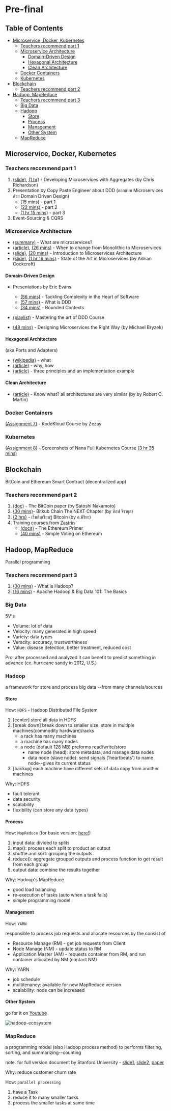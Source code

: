 # Pre-final <!-- omit in toc -->

## Table of Contents <!-- omit in toc -->

- [Microservice, Docker, Kubernetes](#microservice-docker-kubernetes)
  - [Teachers recommend part 1](#teachers-recommend-part-1)
  - [Microservice Architecture](#microservice-architecture)
    - [Domain-Driven Design](#domain-driven-design)
    - [Hexagonal Architecture](#hexagonal-architecture)
    - [Clean Architecture](#clean-architecture)
  - [Docker Containers](#docker-containers)
  - [Kubernetes](#kubernetes)
- [Blockchain](#blockchain)
  - [Teachers recommend part 2](#teachers-recommend-part-2)
- [Hadoop, MapReduce](#hadoop-mapreduce)
  - [Teachers recommend part 3](#teachers-recommend-part-3)
  - [Big Data](#big-data)
  - [Hadoop](#hadoop)
    - [Store](#store)
    - [Process](#process)
    - [Management](#management)
    - [Other System](#other-system)
  - [MapReduce](#mapreduce)

## Microservice, Docker, Kubernetes

### Teachers recommend part 1

1. [(slide)](final/3%20Developing%20Microservices%20with%20Aggregates.pdf), [(1 hr)](https://www.youtube.com/watch?v=7kX3fs0pWwc) - Developing Microservices with Aggregates (by Chris Richardson)
2. Presentation by Copy Paste Engineer about DDD (ออกแบบ Microservices ด้วย Domain Driven Design)
   - [(15 mins)](https://www.youtube.com/watch?v=bRTCWUtavBs) - part 1
   - [(22 mins)](https://www.youtube.com/watch?v=cOsGRjRBNRA) - part 2
   - [(1 hr 15 mins)](https://www.youtube.com/watch?v=EBjfiuJsYe4) - part 3
3. Event-Sourcing & CQRS

### Microservice Architecture

- [(summary)](https://microservices.io/) - What are microservices?
- [(article)](https://martinfowler.com/articles/microservices.html), [(26 mins)](https://www.youtube.com/watch?v=wgdBVIX9ifA) - When to change from Monolithic to Microservices
- [(slide)](final/1%20Intro%20to%20Microservices%20Architecture.pdf), [(20 mins)](https://www.youtube.com/watch?v=gfWr2_H39N0) - Introduction to Microservices Architecture
- [(slide)](final/2%20State%20of%20the%20Art%20in%20Microservices.pdf), [(1 hr 16 mins)](https://www.youtube.com/watch?v=gfWr2_H39N0) - State of the Art in Microservices (by Adrian Cockcroft)

#### Domain-Driven Design

- Presentations by Eric Evans

  - [(56 mins)](https://www.youtube.com/watch?v=dnUFEg68ESM) - Tackling Complexity in the Heart of Software
  - [(57 mins)](https://www.youtube.com/watch?v=pMuiVlnGqjk) - What is DDD
  - [(34 mins)](https://www.youtube.com/watch?v=am-HXycfalo) - Bounded Contexts

- [(playlist)](https://www.youtube.com/playlist?list=PLZBNtT95PIW3BPNYF5pYOi4MJjg_boXCG) - Mastering the art of DDD Course

- [(48 mins)](https://www.youtube.com/watch?v=j6ow-UemzBc) - Designing Microservices the Right Way (by Michael Bryzek)

#### Hexagonal Architecture

(aka Ports and Adapters)

- [(wikipedia)](<https://en.wikipedia.org/wiki/Hexagonal_architecture_(software)>) - what
- [(article)](https://alistair.cockburn.us/hexagonal-architecture/) - why, how
- [(article)](https://blog.octo.com/hexagonal-architecture-three-principles-and-an-implementation-example/) - three principles and an implementation example

#### Clean Architecture

- [(article)](https://blog.cleancoder.com/uncle-bob/2012/08/13/the-clean-architecture.html) - Know what? all architectures are very similar (by by Robert C. Martin)

### Docker Containers

[(Assignment 7)](final/docker.md) - KodeKloud Course by Zezay

### Kubernetes

[(Assignment 8)](Assignments/Assignment%208%20Kubernetes%20Lab.pdf) - Screenshots of Nana Full Kubernetes Course [(3 hr 35 mins)](https://youtube.com/watch?v=X48VuDVv0do)

## Blockchain

BitCoin and Ethereum Smart Contract (decentralized app)

<!-- ? slides from DeFi and Smart Contract course -->

### Teachers recommend part 2

1. [(doc)](https://bitcoin.org/bitcoin.pdf) - The BitCoin paper (by Satoshi Nakamoto)
2. [(30 mins)](https://www.youtube.com/watch?v=BuIm2AiS9F8)- Bitkub Chain The NEXT Chapter (by ท๊อป จิรายุส)
3. [(2 hrs)](https://www.youtube.com/watch?v=ABGxeReeMAE) - เริ่มต้นเรียนรู้ Bitcoin (by อ.พิริยะ)
4. Training courses from [Zastrin](https://www.zastrin.com)
   - [(docs)](https://www.zastrin.com/courses/ethereum-primer/lessons/1-1) - The Ethereum Primer
   - [(40 mins)](https://www.zastrin.com/courses/simple-voting-vid/lessons/1-1) - Simple Voting on Ethereum

## Hadoop, MapReduce

Parallel programming

### Teachers recommend part 3

1. [(30 mins)](https://www.youtube.com/watch?v=iANBytZ26MI) - What is Hadoop?
2. [(16 mins)](https://www.youtube.com/watch?v=AZovvBgRLIY) - Apache Hadoop & Big Data 101: The Basics

### Big Data

5V's

- Volume: lot of data
- Velocity: many generated in high speed
- Variety: data types
- Veracity: accuracy, trustworthiness
- Value: disease detection, better treatment, reduced cost

Pro: after processed and analyzed it can benefit to predict something in advance (ex. hurricane sandy in 2012, U.S.)

### Hadoop

a framework for store and process big data --from many channels/sources

#### Store

How: `HDFS` - Hadoop Distributed File System

1. [center] store all data in HDFS
2. [break down] break down to smaller size, store in multiple machines(commodity hardware)/racks
   - a rack has many machines
   - a machine has many nodes
   - a node (default 128 MB) preforms read/write/store
     - name node (head): store metadata, and manage data nodes
     - data node (slave node): send signals ('heartbeats') to name node--gives its current status
3. [backup] each machine have different sets of data copy from another machines

Why: HDFS

- fault tolerant
- data security
- scalability
- flexibility (can store any data types)

#### Process

How: `MapReduce` (for basic version: [here!](#mapreduce))

1. input data: divided to splits
2. map(): process each split to product an output
3. shuffle and sort: grouping the outputs
4. reduce(): aggregate grouped outputs and process function to get result from each group
5. output data: combine the results together

Why: Hadoop's MapReduce

- good load balancing
- re-execution of tasks (auto when a task fails)
- simple programming model

#### Management

How: `YARN`

responsible to process job requests and allocate resources by the consist of

- Resource Manage (RM) - get job requests from Client
- Node Manage (NM) - update status to RM
- Application Master (AM) - requests container from RM, and run container allocated by NM (contact NM)

Why: YARN

- job schedule
- multitenancy: available for new MapReduce version
- scalability: node can be increased

#### Other System

go for it on [Youtube](https://www.youtube.com/watch?v=VmO0QgPCbZY&t=7913s)

![hadoop-ecosystem](https://i.ibb.co/Br0BFQM/hadoop.png)

### MapReduce

a programming model (also Hadoop process method) to performs filtering, sorting, and summarizing--counting

note. for full version document by Stanford University - [slide1](https://drive.google.com/file/d/1fxRrt59MTnLhn7zvQZYxc3PGcMpx9R6o/view), [slide2](https://drive.google.com/file/d/1jR_cyLh9u9gTU3QtGMEQ0K9-bPJ8Cogb/view), [paper](https://drive.google.com/file/d/15Bd9V2gMIzZ8vXEDOjfmNG4vofdZ0M8l/view)

Why: reduce customer churn rate

How: `parallel processing`

1. have a Task
2. reduce it to many smaller tasks
3. process the smaller tasks at same time

